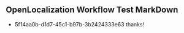 ## OpenLocalization Workflow Test MarkDown
* 5f14aa0b-d1d7-45c1-b97b-3b2424333e63 thanks!

<!--HONumber=Jul16_HO3-->


